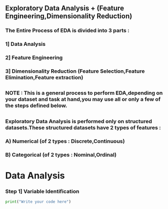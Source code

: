 ## Exploratory Data Analysis + (Feature Engineering,Dimensionality Reduction)

### The Entire Process of EDA is divided into 3 parts :
### 1] Data Analysis
### 2] Feature Engineering
### 3] Dimensionality Reduction (Feature Selection,Feature Elimination,Feature extraction)

##
### NOTE : This is a general process to perform EDA,depending on your dataset and task at hand,you may use all or only a few of the steps defined below.
##

### Exploratory Data Analysis is performed only on structured datasets.These structured datasets have 2 types of features :
### A) Numerical (of 2 types : Discrete,Continuous)
### B) Categorical (of 2 types : Nominal,Ordinal)
##

# Data Analysis

### Step 1] Variable Identification

```python
print("Write your code here")
```
















































